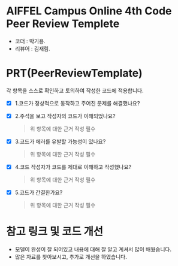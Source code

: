 # AIFFEL Campus Online 4th Code Peer Review Templete
- 코더 : 박기용.
- 리뷰어 : 김재림.

# PRT(PeerReviewTemplate)
각 항목을 스스로 확인하고 토의하여 작성한 코드에 적용합니다.
- [x] 1.코드가 정상적으로 동작하고 주어진 문제를 해결했나요?
- [x] 2.주석을 보고 작성자의 코드가 이해되었나요?
  > 위 항목에 대한 근거 작성 필수
- [x] 3.코드가 에러를 유발할 가능성이 있나요?
  > 위 항목에 대한 근거 작성 필수
- [x] 4.코드 작성자가 코드를 제대로 이해하고 작성했나요?
  > 위 항목에 대한 근거 작성 필수
- [x] 5.코드가 간결한가요?
  > 위 항목에 대한 근거 작성 필수


# 참고 링크 및 코드 개선

- 모델이 완성이 잘 되어있고 내용에 대해 잘 알고 계셔서 많이 배웠습니다.
- 많은 자료를 찾아보시고, 추가로 개선을 하였습니다.
